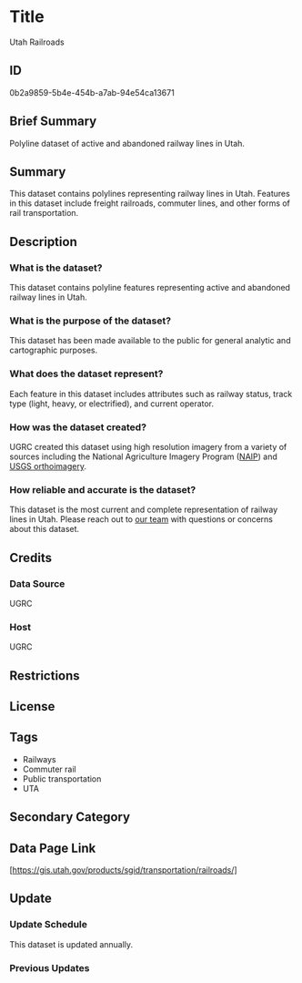 # Title

Utah Railroads

## ID

0b2a9859-5b4e-454b-a7ab-94e54ca13671

## Brief Summary

Polyline dataset of active and abandoned railway lines in Utah.

## Summary

This dataset contains polylines representing railway lines in Utah. Features in this dataset include freight railroads, commuter lines, and other forms of rail transportation.

## Description

### What is the dataset?

This dataset contains polyline features representing active and abandoned railway lines in Utah.

### What is the purpose of the dataset?

This dataset has been made available to the public for general analytic and cartographic purposes.

### What does the dataset represent?

Each feature in this dataset includes attributes such as railway status, track type (light, heavy, or electrified), and current operator.

### How was the dataset created?

UGRC created this dataset using high resolution imagery from a variety of sources including the National Agriculture Imagery Program ([NAIP](https://naip-usdaonline.hub.arcgis.com/)) and [USGS orthoimagery](https://www.usgs.gov/faqs/what-digital-orthophoto-quadrangle-doq-or-orthoimage).

### How reliable and accurate is the dataset?

This dataset is the most current and complete representation of railway lines in Utah. Please reach out to [our team](https://gis.utah.gov/contact/) with questions or concerns about this dataset.

## Credits

### Data Source

UGRC

### Host

UGRC

## Restrictions

## License

## Tags

- Railways
- Commuter rail
- Public transportation
- UTA

## Secondary Category

## Data Page Link

[https://gis.utah.gov/products/sgid/transportation/railroads/]

## Update

### Update Schedule

This dataset is updated annually.

### Previous Updates
